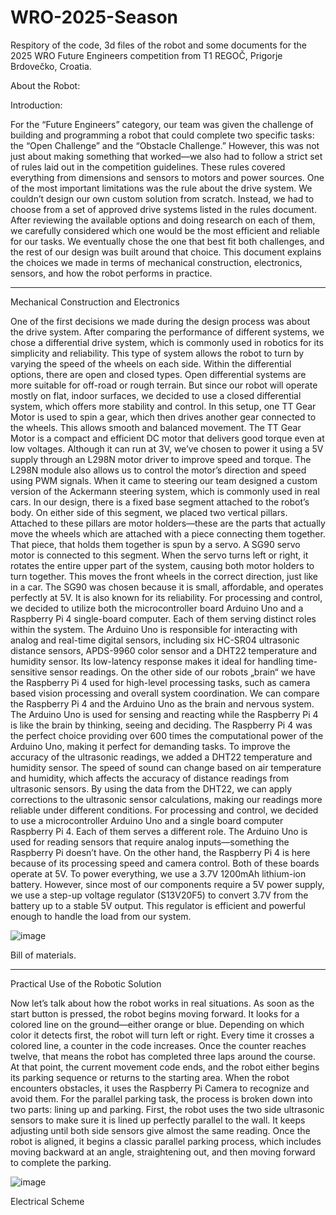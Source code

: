 # WRO-2025-Season
Respitory of the code, 3d files of the robot and some documents for the 2025 WRO Future Engineers competition from T1 REGOČ, Prigorje Brdovečko, Croatia.

About the Robot:

Introduction:

For the “Future Engineers” category, our team was given the challenge of building and programming a robot that could complete two specific tasks: the “Open Challenge” and the “Obstacle Challenge.” However, this was not just about making something that worked—we also had to follow a strict set of rules laid out in the competition guidelines. These rules covered everything from dimensions and sensors to motors and power sources. One of the most important limitations was the rule about the drive system. We couldn’t design our own custom solution from scratch. Instead, we had to choose from a set of approved drive systems listed in the rules document.
After reviewing the available options and doing research on each of them, we carefully considered which one would be the most efficient and reliable for our tasks. We eventually chose the one that best fit both challenges, and the rest of our design was built around that choice. This document explains the choices we made in terms of mechanical construction, electronics, sensors, and how the robot performs in practice.
________________________________________
Mechanical Construction and Electronics

One of the first decisions we made during the design process was about the drive system. After comparing the performance of different systems, we chose a differential drive system, which is commonly used in robotics for its simplicity and reliability. This type of system allows the robot to turn by varying the speed of the wheels on each side. Within the differential options, there are open and closed types. Open differential systems are more suitable for off-road or rough terrain. But since our robot will operate mostly on flat, indoor surfaces, we decided to use a closed differential system, which offers more stability and control.
In this setup, one TT Gear Motor is used to spin a gear, which then drives another gear connected to the wheels. This allows smooth and balanced movement. The TT Gear Motor is a compact and efficient DC motor that delivers good torque even at low voltages. Although it can run at 3V, we’ve chosen to power it using a 5V supply through an L298N motor driver to improve speed and torque. The L298N module also allows us to control the motor’s direction and speed using PWM signals.
When it came to steering our team designed a custom version of the Ackermann steering system, which is commonly used in real cars. In our design, there is a fixed base segment attached to the robot’s body. On either side of this segment, we placed two vertical pillars. Attached to these pillars are motor holders—these are the parts that actually move the wheels which are attached with a piece connecting them together. That piece, that holds them together is spun by a servo.
A SG90 servo motor is connected to this segment. When the servo turns left or right, it rotates the entire upper part of the system, causing both motor holders to turn together. This moves the front wheels in the correct direction, just like in a car. The SG90 was chosen because it is small, affordable, and operates perfectly at 5V. It is also known for its reliability.
For processing and control, we decided to utilize both the microcontroller board Arduino Uno and a Raspberry Pi 4 single-board computer. Each of them serving distinct roles within the system. The Arduino Uno is responsible for interacting with analog and real-time digital sensors, including six HC-SR04 ultrasonic distance sensors, APDS-9960 color sensor and a DHT22 temperature and humidity sensor. Its low-latency response makes it ideal for handling time-sensitive sensor readings. On the other side of our robots „brain“ we have the Raspberry Pi 4 used for high-level processing tasks, such as camera based vision processing and overall system coordination. We can compare the Raspberry Pi 4 and the Arduino Uno as the brain and nervous system. The Arduino Uno is used for sensing and reacting while the Raspberry Pi 4 is like the brain by thinking, seeing and deciding. The Raspberry Pi 4 was the perfect choice providing over 600 times the computational power of the Arduino Uno, making it perfect for demanding tasks.
To improve the accuracy of the ultrasonic readings, we added a DHT22 temperature and humidity sensor. The speed of sound can change based on air temperature and humidity, which affects the accuracy of distance readings from ultrasonic sensors. By using the data from the DHT22, we can apply corrections to the ultrasonic sensor calculations, making our readings more reliable under different conditions.
For processing and control, we decided to use a microcontroller Arduino Uno and a single board computer Raspberry Pi 4. Each of them serves a different role. The Arduino Uno is used for reading sensors that require analog inputs—something the Raspberry Pi doesn’t have. On the other hand, the Raspberry Pi 4 is here because of its processing speed and camera control. Both of these boards operate at 5V.
To power everything, we use a 3.7V 1200mAh lithium-ion battery. However, since most of our components require a 5V power supply, we use a step-up voltage regulator (S13V20F5) to convert 3.7V from the battery up to a stable 5V output. This regulator is efficient and powerful enough to handle the load from our system.

![image](https://github.com/user-attachments/assets/97a3729f-8817-4d37-a062-a4e2b6a05da8)

Bill of materials. 

________________________________________
Practical Use of the Robotic Solution

Now let’s talk about how the robot works in real situations. As soon as the start button is pressed, the robot begins moving forward. It looks for a colored line on the ground—either orange or blue. Depending on which color it detects first, the robot will turn left or right. Every time it crosses a colored line, a counter in the code increases. Once the counter reaches twelve, that means the robot has completed three laps around the course. At that point, the current movement code ends, and the robot either begins its parking sequence or returns to the starting area.
When the robot encounters obstacles, it uses the Raspberry Pi Camera to recognize and avoid them.
For the parallel parking task, the process is broken down into two parts: lining up and parking. First, the robot uses the two side ultrasonic sensors to make sure it is lined up perfectly parallel to the wall. It keeps adjusting until both side sensors give almost the same reading. Once the robot is aligned, it begins a classic parallel parking process, which includes moving backward at an angle, straightening out, and then moving forward to complete the parking.

![image](https://github.com/user-attachments/assets/1c51d363-3c81-4b05-8dcd-12d7d6b6e8db)

Electrical Scheme


